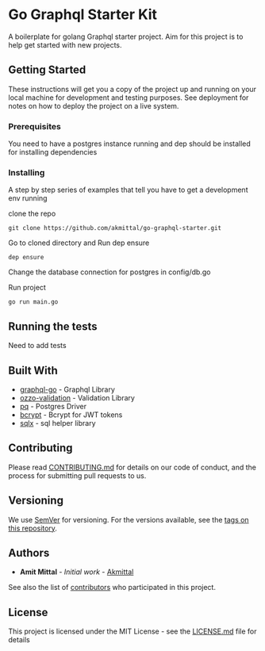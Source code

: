 # Go Graphql Starter Kit

A boilerplate for golang Graphql starter project. Aim for this project is to help get started with new projects.

## Getting Started

These instructions will get you a copy of the project up and running on your local machine for development and testing purposes. See deployment for notes on how to deploy the project on a live system.

### Prerequisites

You need to have a postgres instance running and dep should be installed for installing dependencies

### Installing

A step by step series of examples that tell you have to get a development env running

clone the repo

```
git clone https://github.com/akmittal/go-graphql-starter.git
```

Go to cloned directory and Run dep ensure

```
dep ensure
```

Change the database connection for postgres in config/db.go


Run project

```
go run main.go
```

## Running the tests

Need to add tests


## Built With

* [graphql-go](https://github.com/neelance/graphql-go) - Graphql Library
* [ozzo-validation](https:/github.com/go-ozzo/ozzo-validation) - Validation Library
* [pq](https://rgithub.com/lib/pq) - Postgres Driver
* [bcrypt](https://golang.org/x/crypto/bcrypt) - Bcrypt for JWT tokens
* [sqlx](https:/github.com/jmoiron/sqlx) - sql helper library

## Contributing

Please read [CONTRIBUTING.md](https://gist.github.com/akmittal/b24679402957c63ec426) for details on our code of conduct, and the process for submitting pull requests to us.

## Versioning

We use [SemVer](http://semver.org/) for versioning. For the versions available, see the [tags on this repository](https://github.com/akmittal/go-graphql-starter/tags). 

## Authors

* **Amit Mittal** - *Initial work* - [Akmittal](https://github.com/Akmittal)

See also the list of [contributors](https://github.com/akmittal/go-graphql-starter/contributors) who participated in this project.

## License

This project is licensed under the MIT License - see the [LICENSE.md](LICENSE.md) file for details

